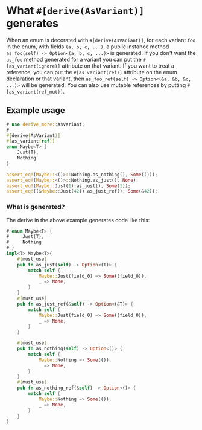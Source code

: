 # What `#[derive(AsVariant)]` generates

When an enum is decorated with `#[derive(AsVariant)]`, for each variant `foo` in
the enum, with fields `(a, b, c, ...)`, a public instance method `as_foo(self) -> Option<(a, b, c, ...)>` is generated.
If you don't want the `as_foo` method generated for a variant you can put the
`#[as_variant(ignore)]` attribute on that variant.
If you want to treat a reference, you can put the `#[as_variant(ref)]` attribute on the enum declaration or that variant, then `as_foo_ref(self) -> Option<(&a, &b, &c, ...)>` will be generated. You can also use mutable references by putting `#[as_variant(ref_mut)]`.




## Example usage

```rust
# use derive_more::AsVariant;
#
#[derive(AsVariant)]
#[as_variant(ref)]
enum Maybe<T> {
    Just(T),
    Nothing
}

assert_eq!(Maybe::<()>::Nothing.as_nothing(), Some(()));
assert_eq!(Maybe::<()>::Nothing.as_just(), None);
assert_eq!(Maybe::Just(1).as_just(), Some(1));
assert_eq!((&Maybe::Just(42)).as_just_ref(), Some(&42));
```


### What is generated?

The derive in the above example generates code like this:
```rust
# enum Maybe<T> {
#     Just(T),
#     Nothing
# }
impl<T> Maybe<T>{
    #[must_use]
    pub fn as_just(self) -> Option<(T)> {
        match self {
            Maybe::Just(field_0) => Some((field_0)),
            _ => None,
        }
    }
    #[must_use]
    pub fn as_just_ref(&self) -> Option<(&T)> {
        match self {
            Maybe::Just(field_0) => Some((field_0)),
            _ => None,
        }
    }

    #[must_use]
    pub fn as_nothing(self) -> Option<()> {
        match self {
            Maybe::Nothing => Some(()),
            _ => None,
        }
    }
    #[must_use]
    pub fn as_nothing_ref(&self) -> Option<()> {
        match self {
            Maybe::Nothing => Some(()),
            _ => None,
        }
    }
}
```
